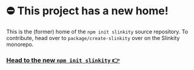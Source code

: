 # ⛔️ This project has a new home!

This is the (former) home of the `npm init slinkity` source repository. To contribute, head over to `package/create-slinkity` over on the Slinkity monorepo.

### [Head to the new `npm init slinkity` 👉](https://github.com/slinkity/slinkity/tree/main/packages/create-slinkity)
